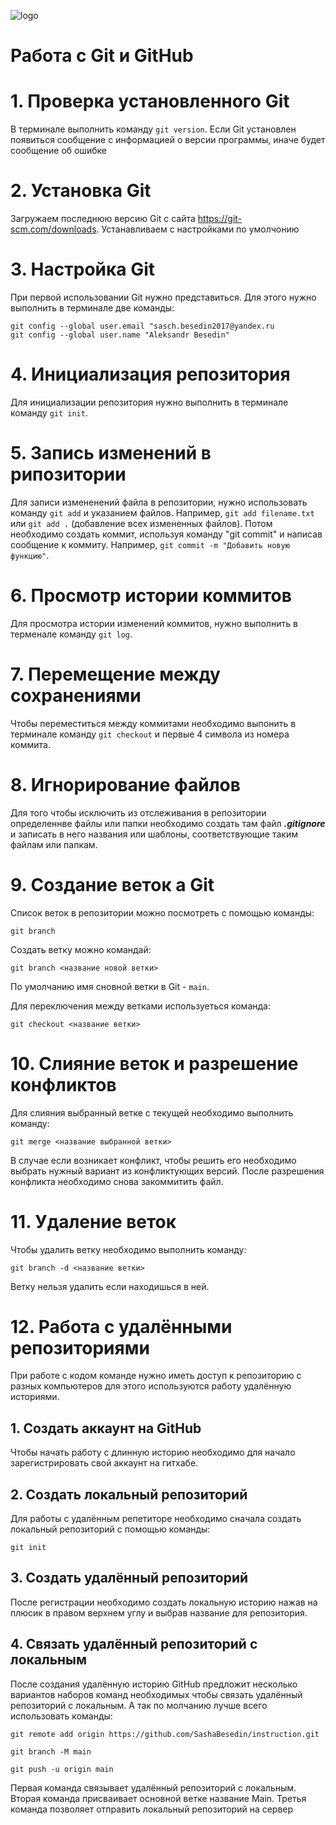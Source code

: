 ![logo](17c86d4f862234bbc3a2f0a432a9f850.jpeg)
# **Работа с Git и GitHub**
# 1. Проверка установленного Git
В терминале выполнить команду `git version`. Если Git установлен появиться сообщение с информацией о версии программы, иначе будет сообщение об ошибке
# 2. Установка Git
Загружаем последнюю версию Git с сайта
https://git-scm.com/downloads.
Устанавливаем с настройками по умолчонию
# 3. Настройка Git
При первой использовании Git нужно представиться. Для этого нужно выполнить в терминале две команды:
```
git config --global user.email "sasch.besedin2017@yandex.ru
git config --global user.name "Aleksandr Besedin"
```
# 4. Инициализация репозитория

Для инициализации репозитория нужно выполнить в терминале команду `git init`.

# 5. Запись изменений в рипозитории

Для записи измененений файла в репозитории, нужно использовать команду `git add` и указанием файлов. Например, `git add filename.txt` или `git add .` (добавление всех измененных файлов).
Потом необходимо создать коммит, используя команду "git commit" и написав сообщение к коммиту. Например, `git commit -m "Добавить новую функцию"`.


# 6. Просмотр истории коммитов

Для просмотра истории изменений коммитов, нужно выполнить в терменале команду `git log`. 


# 7. Перемещение между сохранениями

Чтобы переместиться между коммитами необходимо выпонить в терминале команду `git checkout` и первые 4 символа из номера коммита.

# 8. Игнорирование файлов
Для того чтобы исключить из отслеживания в репозитории определеннве файлы или папки необходимо создать там файл ***.gitignore*** и записать в него названия или шаблоны, соответствующие таким файлам или папкам.

# 9. Создание веток а Git
Список веток в репозитории можно посмотреть с помощью команды:
```
git branch
```
Создать ветку можно командай:
```
git branch <название новой ветки>
```
По умолчанию имя сновной ветки в Git - `main`.

Для переключения между ветками используеться команда:
```
git checkout <название ветки>
```
# 10. Слияние веток и разрешение конфликтов
Для слияния выбранный ветке с текущей необходимо выполнить команду:
```
git merge <название выбранной ветки>
```
В случае если возникает конфликт, чтобы решить его необходимо выбрать нужный вариант из конфликтующих версий.
После разрешения конфликта необходимо снова закоммитить файл.

# 11. Удаление веток
Чтобы удалить ветку необходимо выполнить команду:
```
git branch -d <название ветки>
```
Ветку нельзя удалить если находишься в ней.

# 12. Работа с удалёнными репозиториями
При работе с кодом команде нужно иметь доступ к репозиторию с разных компьютеров для этого используются работу удалённую историями.

## 1. Создать аккаунт на GitHub
Чтобы начать работу с длинную историю необходимо для начало зарегистрировать свой аккаунт на гитхабе.
## 2. Создать локальный репозиторий
Для работы с удалённым репетиторе необходимо сначала создать локальный репозиторий с помощью команды:
```
git init
```
## 3. Создать удалённый репозиторий
После регистрации необходимо создать локальную историю нажав на плюсик в правом верхнем углу и выбрав название для репозитория.
## 4. Связать удалённый репозиторий с локальным
После создания удалённую историю GitHub предложит несколько вариантов наборов команд необходимых чтобы связать удалённый репозиторий с локальным. А так по молчанию лучше всего использовать команды:
```
git remote add origin https://github.com/SashaBesedin/instruction.git
```
```
git branch -M main
```
```
git push -u origin main
```
Первая команда связывает удалённый репозиторий с локальным. Вторая команда присваивает основной ветке название Main. 
Третья команда позволяет отправить локальный репозиторий на сервер